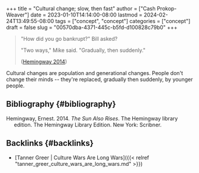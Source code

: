 +++
title = "Cultural change; slow, then fast"
author = ["Cash Prokop-Weaver"]
date = 2023-01-10T14:14:00-08:00
lastmod = 2024-02-24T13:49:55-08:00
tags = ["concept", "concept"]
categories = ["concept"]
draft = false
slug = "00570dba-4371-445c-b5fd-d100828c79b0"
+++

> "How did you go bankrupt?" Bill asked?
>
> "Two ways," Mike said. "Gradually, then suddenly."
>
> (<a href="#citeproc_bib_item_1">Hemingway 2014</a>)

Cultural changes are population and generational changes. People don't change their minds -- they're replaced, gradually then suddenly, by younger people.


## Bibliography {#bibliography}

<style>.csl-entry{text-indent: -1.5em; margin-left: 1.5em;}</style><div class="csl-bib-body">
  <div class="csl-entry"><a id="citeproc_bib_item_1"></a>Hemingway, Ernest. 2014. <i>The Sun Also Rises</i>. The Hemingway library edition. The Hemingway Library Edition. New York: Scribner.</div>
</div>


## Backlinks {#backlinks}

-   [Tanner Greer | Culture Wars Are Long Wars]({{< relref "tanner_greer_culture_wars_are_long_wars.md" >}})
